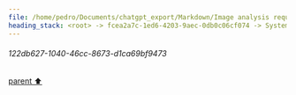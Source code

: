 ```yaml
---
file: /home/pedro/Documents/chatgpt_export/Markdown/Image analysis requested and uploaded..md
heading_stack: <root> -> fcea2a7c-1ed6-4203-9aec-0db0c06cf074 -> System -> 4e5c3a3c-5b37-4c5c-9de4-f286602fd756 -> System -> aaa20117-6e7a-4a78-9b44-262cb08ad837 -> User -> 122db627-1040-46cc-8673-d1ca69bf9473
---
```

###### 122db627-1040-46cc-8673-d1ca69bf9473
[parent ⬆️](#aaa20117-6e7a-4a78-9b44-262cb08ad837)
